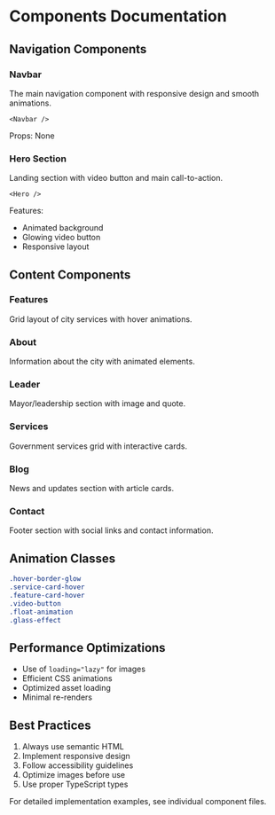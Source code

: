 
# Components Documentation

## Navigation Components

### Navbar
The main navigation component with responsive design and smooth animations.

```tsx
<Navbar />
```

Props: None

### Hero Section
Landing section with video button and main call-to-action.

```tsx
<Hero />
```

Features:
- Animated background
- Glowing video button
- Responsive layout

## Content Components

### Features
Grid layout of city services with hover animations.

### About
Information about the city with animated elements.

### Leader
Mayor/leadership section with image and quote.

### Services
Government services grid with interactive cards.

### Blog
News and updates section with article cards.

### Contact
Footer section with social links and contact information.

## Animation Classes

```css
.hover-border-glow
.service-card-hover
.feature-card-hover
.video-button
.float-animation
.glass-effect
```

## Performance Optimizations

- Use of `loading="lazy"` for images
- Efficient CSS animations
- Optimized asset loading
- Minimal re-renders

## Best Practices

1. Always use semantic HTML
2. Implement responsive design
3. Follow accessibility guidelines
4. Optimize images before use
5. Use proper TypeScript types

For detailed implementation examples, see individual component files.
